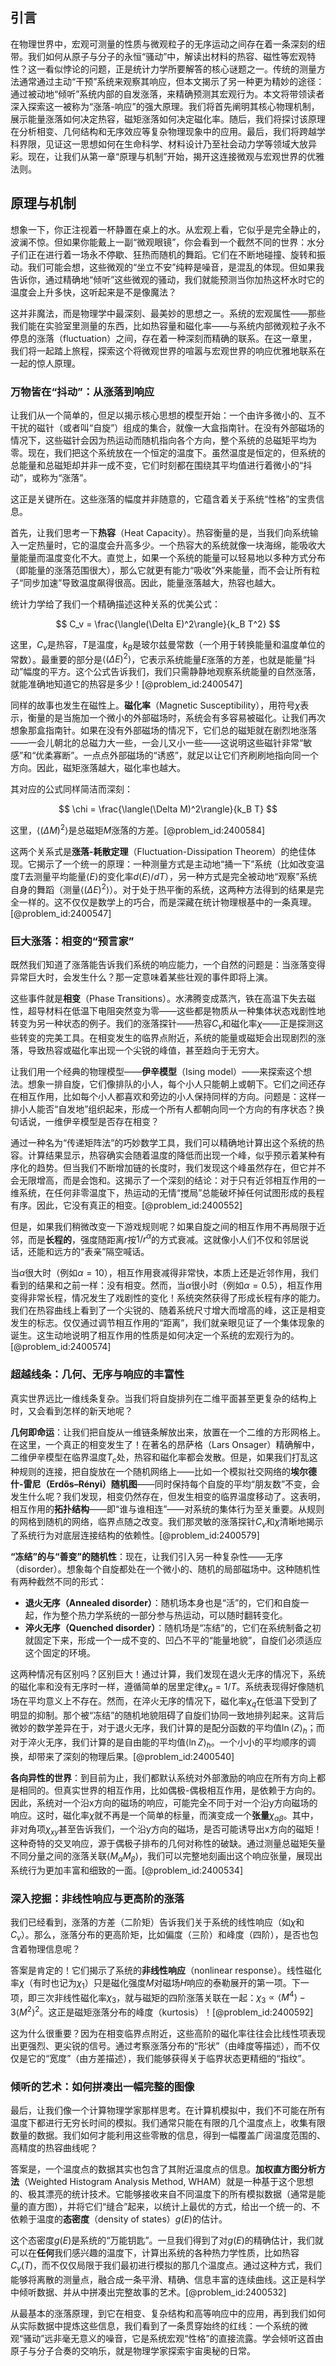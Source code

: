 ## 引言
在物理世界中，宏观可测量的性质与微观粒子的无序运动之间存在着一条深刻的纽带。我们如何从原子与分子的永恒“骚动”中，解读出材料的热容、磁性等宏观特性？这一看似悖论的问题，正是统计力学所要解答的核心谜题之一。传统的测量方法通常通过主动“干预”系统来观察其响应，但本文揭示了另一种更为精妙的途径：通过被动地“倾听”系统内部的自发涨落，来精确预测其宏观行为。本文将带领读者深入探索这一被称为“涨落-响应”的强大原理。我们将首先阐明其核心物理机制，展示能量涨落如何决定热容，磁矩涨落如何决定磁化率。随后，我们将探讨该原理在分析相变、几何结构和无序效应等复杂物理现象中的应用。最后，我们将跨越学科界限，见证这一思想如何在生命科学、材料设计乃至社会动力学等领域大放异彩。现在，让我们从第一章“原理与机制”开始，揭开这连接微观与宏观世界的优雅法则。

## 原理与机制

想象一下，你正注视着一杯静置在桌上的水。从宏观上看，它似乎是完全静止的，波澜不惊。但如果你能戴上一副“微观眼镜”，你会看到一个截然不同的世界：水分子们正在进行着一场永不停歇、狂热而随机的舞蹈。它们在不断地碰撞、旋转和振动。我们可能会想，这些微观的“坐立不安”纯粹是噪音，是混乱的体现。但如果我告诉你，通过精确地“倾听”这些微观的骚动，我们就能预测当你加热这杯水时它的温度会上升多快，这听起来是不是像魔法？

这并非魔法，而是物理学中最深刻、最美妙的思想之一。系统的宏观属性——那些我们能在实验室里测量的东西，比如热容量和磁化率——与系统内部微观粒子永不停息的涨落（fluctuation）之间，存在着一种深刻而精确的联系。在这一章里，我们将一起踏上旅程，探索这个将微观世界的喧嚣与宏观世界的响应优雅地联系在一起的惊人原理。

### 万物皆在“抖动”：从涨落到响应

让我们从一个简单的，但足以揭示核心思想的模型开始：一个由许多微小的、互不干扰的磁针（或者叫“自旋”）组成的集合，就像一大盒指南针。在没有外部磁场的情况下，这些磁针会因为热运动而随机指向各个方向，整个系统的总磁矩平均为零。现在，我们把这个系统放在一个恒定的温度下。虽然温度是恒定的，但系统的总能量和总磁矩却并非一成不变，它们时刻都在围绕其平均值进行着微小的“抖动”，或称为“涨落”。

这正是关键所在。这些涨落的幅度并非随意的，它蕴含着关于系统“性格”的宝贵信息。

首先，让我们思考一下**热容**（Heat Capacity）。热容衡量的是，当我们向系统输入一定热量时，它的温度会升高多少。一个热容大的系统就像一块海绵，能吸收大量能量而温度变化不大。直觉上，如果一个系统的能量可以轻易地以多种方式分布（即能量的涨落范围很大），那么它就更有能力“吸收”外来能量，而不会让所有粒子“同步加速”导致温度飙得很高。因此，能量涨落越大，热容也越大。

统计力学给了我们一个精确描述这种关系的优美公式：

$$
C_v = \frac{\langle(\Delta E)^2\rangle}{k_B T^2}
$$

这里，$C_v$是热容，$T$是温度，$k_B$是玻尔兹曼常数（一个用于转换能量和温度单位的常数）。最重要的部分是$\langle(\Delta E)^2\rangle$，它表示系统能量$E$涨落的方差，也就是能量“抖动”幅度的平方。这个公式告诉我们，我们只需静静地观察系统能量的自然涨落，就能准确地知道它的热容是多少！[@problem_id:2400547]

同样的故事也发生在磁性上。**磁化率**（Magnetic Susceptibility），用符号$\chi$表示，衡量的是当施加一个微小的外部磁场时，系统会有多容易被磁化。让我们再次想象那盒指南针。如果在没有外部磁场的情况下，它们总的磁矩就在剧烈地涨落——一会儿朝北的总磁力大一些，一会儿又小一些——这说明这些磁针非常“敏感”和“优柔寡断”。一点点外部磁场的“诱惑”，就足以让它们齐刷刷地指向同一个方向。因此，磁矩涨落越大，磁化率也越大。

其对应的公式同样简洁而深刻：

$$
\chi = \frac{\langle(\Delta M)^2\rangle}{k_B T}
$$

这里，$\langle(\Delta M)^2\rangle$是总磁矩$M$涨落的方差。[@problem_id:2400584]

这两个关系式是**涨落-耗散定理**（Fluctuation-Dissipation Theorem）的绝佳体现。它揭示了一个统一的原理：一种测量方式是主动地“捅一下”系统（比如改变温度$T$去测量平均能量$\langle E \rangle$的变化率$d\langle E \rangle/dT$），另一种方式是完全被动地“观察”系统自身的舞蹈（测量$\langle(\Delta E)^2\rangle$）。对于处于热平衡的系统，这两种方法得到的结果是完全一样的。这不仅仅是数学上的巧合，而是深藏在统计物理根基中的一条真理。[@problem_id:2400547]

### 巨大涨落：相变的“预言家”

既然我们知道了涨落能告诉我们系统的响应能力，一个自然的问题是：当涨落变得异常巨大时，会发生什么？那一定意味着某些壮观的事件即将上演。

这些事件就是**相变**（Phase Transitions）。水沸腾变成蒸汽，铁在高温下失去磁性，超导材料在低温下电阻突然变为零——这些都是物质从一种集体状态戏剧性地转变为另一种状态的例子。我们的涨落探针——热容$C_v$和磁化率$\chi$——正是探测这些转变的完美工具。在相变发生的临界点附近，系统的能量或磁矩会出现剧烈的涨落，导致热容或磁化率出现一个尖锐的峰值，甚至趋向于无穷大。

让我们用一个经典的物理模型——**伊辛模型**（Ising model）——来探索这个想法。想象一排自旋，它们像排队的小人，每个小人只能朝上或朝下。它们之间还存在相互作用，比如每个小人都喜欢和旁边的小人保持同样的方向。问题是：这样一排小人能否“自发地”组织起来，形成一个所有人都朝向同一个方向的有序状态？换句话说，一维伊辛模型是否存在相变？

通过一种名为“传递矩阵法”的巧妙数学工具，我们可以精确地计算出这个系统的热容。计算结果显示，热容确实会随着温度的降低而出现一个峰，似乎预示着某种有序化的趋势。但当我们不断增加链的长度时，我们发现这个峰虽然存在，但它并不会无限增高，而是会饱和。这揭示了一个深刻的结论：对于只有近邻相互作用的一维系统，在任何非零温度下，热运动的无情“搅局”总能破坏掉任何试图形成的長程有序。因此，它没有真正的相变。[@problem_id:2400552]

但是，如果我们稍微改变一下游戏规则呢？如果自旋之间的相互作用不再局限于近邻，而是**长程的**，强度随距离$r$按$1/r^\alpha$的方式衰减。这就像小人们不仅和邻居说话，还能和远方的“表亲”隔空喊话。

当$\alpha$很大时（例如$\alpha=10$），相互作用衰减得非常快，本质上还是近邻作用，我们看到的结果和之前一样：没有相变。然而，当$\alpha$很小时（例如$\alpha=0.5$），相互作用变得非常长程，情况发生了戏剧性的变化！系统突然获得了形成长程有序的能力。我们在热容曲线上看到了一个尖锐的、随着系统尺寸增大而增高的峰，这正是相变发生的标志。仅仅通过调节相互作用的“距离”，我们就亲眼见证了一个集体现象的诞生。这生动地说明了相互作用的性质是如何决定一个系统的宏观行为的。[@problem_id:2400574]

### 超越线条：几何、无序与响应的丰富性

真实世界远比一维线条复杂。当我们将自旋排列在二维平面甚至更复杂的结构上时，又会看到怎样的新天地呢？

**几何即命运**：让我们把自旋从一维链条解放出来，放置在一个二维的方形网格上。在这里，一个真正的相变发生了！在著名的昂萨格（Lars Onsager）精确解中，二维伊辛模型在临界温度$T_c$处，热容和磁化率都会发散。但是，如果我们打乱这种规则的连接，把自旋放在一个随机网络上——比如一个模拟社交网络的**埃尔德什-雷尼（Erdős–Rényi）随机图**——同时保持每个自旋的平均“朋友数”不变，会发生什么呢？我们发现，相变仍然存在，但发生相变的临界温度移动了。这表明，相互作用的**拓扑结构**——即“谁与谁相连”——对系统的集体行为至关重要。从规则的网格到随机的网络，临界点随之改变。我们那灵敏的涨落探针$C_v$和$\chi$清晰地揭示了系统行为对底层连接结构的依赖性。[@problem_id:2400579]

**“冻结”的与“善变”的随机性**：现在，让我们引入另一种复杂性——无序（disorder）。想象每个自旋都处在一个微小的、随机的局部磁场中。这种随机性有两种截然不同的形式：
*   **退火无序（Annealed disorder）**：随机场本身也是“活”的，它们和自旋一起，作为整个热力学系统的一部分参与热运动，可以随时翻转变化。
*   **淬火无序（Quenched disorder）**：随机场是“冻结”的，它们在系统制备之初就固定下来，形成一个一成不变的、凹凸不平的“能量地貌”，自旋们必须适应这个固定的环境。

这两种情况有区别吗？区别巨大！通过计算，我们发现在退火无序的情况下，系统的磁化率和没有无序时一样，遵循简单的居里定律$\chi_a = 1/T$。系统表现得好像随机场在平均意义上不存在。然而，在淬火无序的情况下，磁化率$\chi_q$在低温下受到了明显的抑制。那个被“冻结”的随机地貌阻碍了自旋们协同一致地排列起来。这背后微妙的数学差异在于，对于退火无序，我们计算的是配分函数的平均值$\ln \langle Z \rangle_h$；而对于淬火无序，我们计算的是自由能的平均值$\langle \ln Z \rangle_h$。一个小小的平均顺序的调换，却带来了深刻的物理后果。[@problem_id:2400540]

**各向异性的世界**：到目前为止，我们都默认系统对外部激励的响应在所有方向上都是相同的。但真实世界的相互作用，比如偶极-偶极相互作用，是依赖于方向的。因此，系统对一个沿x方向的磁场的响应，可能完全不同于对一个沿y方向磁场的响应。这时，磁化率$\chi$就不再是一个简单的标量，而演变成一个**张量**$\chi_{\alpha\beta}$。其中，非对角项$\chi_{xy}$甚至告诉我们，一个沿y方向的磁场，是否可能诱导出x方向的磁矩！这种奇特的交叉响应，源于偶极子排布的几何对称性的破缺。通过测量总磁矩矢量不同分量之间的涨落关联$\langle M_\alpha M_\beta \rangle$，我们可以完整地刻画出这个响应张量，展现出系统行为更加丰富和细致的一面。[@problem_id:2400534]

### 深入挖掘：非线性响应与更高阶的涨落

我们已经看到，涨落的方差（二阶矩）告诉我们关于系统的线性响应（如$\chi$和$C_v$）。那么，涨落分布的更高阶矩，比如偏度（三阶）和峰度（四阶），是否也包含着物理信息呢？

答案是肯定的！它们揭示了系统的**非线性响应**（nonlinear response）。线性磁化率$\chi$（有时也记为$\chi_1$）只是磁化强度$M$对磁场$H$响应的泰勒展开的第一项。下一项，即三次非线性磁化率$\chi_3$，就与磁矩的四阶涨落关联在一起：$\chi_3 \propto \langle M^4 \rangle - 3\langle M^2 \rangle^2$。这正是磁矩涨落分布的峰度（kurtosis）！[@problem_id:2400592]

这为什么很重要？因为在相变临界点附近，这些高阶的磁化率往往会比线性项表现出更强烈、更尖锐的信号。通过考察涨落分布的“形状”（由峰度等描述），而不仅仅是它的“宽度”（由方差描述），我们能够获得关于临界状态更精细的“指纹”。

### 倾听的艺术：如何拼凑出一幅完整的图像

最后，让我们像一个计算物理学家那样思考。在计算机模拟中，我们不可能在所有温度下都进行无穷长时间的模拟。我们通常只能在有限的几个温度点上，收集有限数量的数据。我们如何才能利用这些零散的信息，得到一幅覆盖广阔温度范围的、高精度的热容曲线呢？

答案是，一个温度点的数据其实也包含了其附近温度点的信息。**加权直方图分析方法**（Weighted Histogram Analysis Method, WHAM）就是一种基于这个思想的、极其漂亮的统计技术。它能够接收来自不同温度下的所有模拟数据（通常是能量的直方图），并将它们“缝合”起来，以统计上最优的方式，给出一个统一的、不依赖于温度的**态密度**（density of states）$g(E)$的估计。

这个态密度$g(E)$是系统的“万能钥匙”。一旦我们得到了对$g(E)$的精确估计，我们就可以在**任何**我们感兴趣的温度下，计算出系统的各种热力学性质，比如热容$C_v(T)$，而不仅仅局限于我们最初进行模拟的那几个温度点。通过这种方式，我们能够将离散的测量点，融合成一条平滑、精确、信息丰富的连续曲线。这正是科学中倾听数据、并从中拼凑出完整故事的艺术。[@problem_id:2400532]

从最基本的涨落原理，到它在相变、复杂结构和高等响应中的应用，再到我们如何从实际数据中提炼这些信息，我们看到了一条贯穿始终的红线：一个系统的微观“骚动”远非毫无意义的噪音，它是系统宏观“性格”的直接流露。学会倾听这首由原子与分子合奏的交响乐，就是物理学家探索宇宙奥秘的日常。